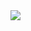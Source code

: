 <img src="https://media.tenor.com/D2H0hPltOdYAAAAd/golden-boy-fake-keyboard-programing-coding-paper-book.gif" />
